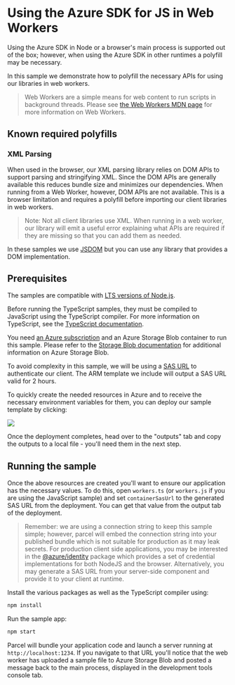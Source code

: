 <!-- This page is linked to from https://aka.ms/azsdk/js/web-workers which must be updated when moving this content. -->

# Using the Azure SDK for JS in Web Workers

Using the Azure SDK in Node or a browser's main process is supported out of the box; however, when using the Azure SDK in other runtimes a polyfill may be necessary.

In this sample we demonstrate how to polyfill the necessary APIs for using our libraries in web workers.

> Web Workers are a simple means for web content to run scripts in background threads. Please see [the Web Workers MDN page][webworkers] for more information on Web Workers.

## Known required polyfills

### XML Parsing

When used in the browser, our XML parsing library relies on DOM APIs to support parsing and stringifying XML. Since the DOM APIs are generally available this reduces bundle size and minimizes our dependencies. When running from a Web Worker, however, DOM APIs are not available. This is a browser limitation and requires a polyfill before importing our client libraries in web workers.

> Note: Not all client libraries use XML. When running in a web worker, our library will emit a useful error explaining what APIs are required if they are missing so that you can add them as needed.

In these samples we use [JSDOM][jsdom] but you can use any library that provides a DOM implementation.

## Prerequisites

The samples are compatible with [LTS versions of Node.js](https://github.com/nodejs/release#release-schedule).

Before running the TypeScript samples, they must be compiled to JavaScript using the TypeScript compiler. For more information on TypeScript, see the [TypeScript documentation][typescript].

You need [an Azure subscription][freesub] and an Azure Storage Blob container to run this sample. Please refer to the [Storage Blob documentation][storageblob] for additional information on Azure Storage Blob.

To avoid complexity in this sample, we will be using a [SAS URL][storageblobsas] to authenticate our client. The ARM template we include will output a SAS URL valid for 2 hours.

To quickly create the needed resources in Azure and to receive the necessary environment variables for them, you can deploy our sample template by clicking:

[![](http://azuredeploy.net/deploybutton.png)](https://portal.azure.com/#create/Microsoft.Template/uri/https%3A%2F%2Fraw.githubusercontent.com%2FAzure%2Fazure-sdk-for-js%2Fmain%2Fsamples%2Fweb-workers%2Farm-template.json)

Once the deployment completes, head over to the "outputs" tab and copy the outputs to a local file - you'll need them in the next step.

## Running the sample

Once the above resources are created you'll want to ensure our application has the necessary values. To do this, open `workers.ts` (or `workers.js` if you are using the JavaScript sample) and set `containerSasUrl` to the generated SAS URL from the deployment. You can get that value from the output tab of the deployment.

> Remember: we are using a connection string to keep this sample simple; however, parcel will embed the connection string into your published bundle which is not suitable for production as it may leak secrets. For production client side applications, you may be interested in the [@azure/identity][identity] package which provides a set of credential implementations for both NodeJS and the browser. Alternatively, you may generate a SAS URL from your server-side component and provide it to your client at runtime.

Install the various packages as well as the TypeScript compiler using:

```bash
npm install
```

Run the sample app:

```bash
npm start
```

Parcel will bundle your application code and launch a server running at `http://localhost:1234`. If you navigate to that URL you'll notice that the web worker has uploaded a sample file to Azure Storage Blob and posted a message back to the main process, displayed in the development tools console tab.

[webworkers]: https://developer.mozilla.org/docs/Web/API/Web_Workers_API
[jsdom]: https://www.npmjs.com/package/jsdom
[typescript]: https://www.typescriptlang.org/docs/home.html
[freesub]: https://azure.microsoft.com/free
[storageblob]: https://learn.microsoft.com/javascript/api/@azure/storage-blob
[storageblobsas]: https://learn.microsoft.com/azure/storage/common/storage-configure-connection-string#create-a-connection-string-using-a-shared-access-signature
[identity]: https://www.npmjs.com/package/@azure/identity
